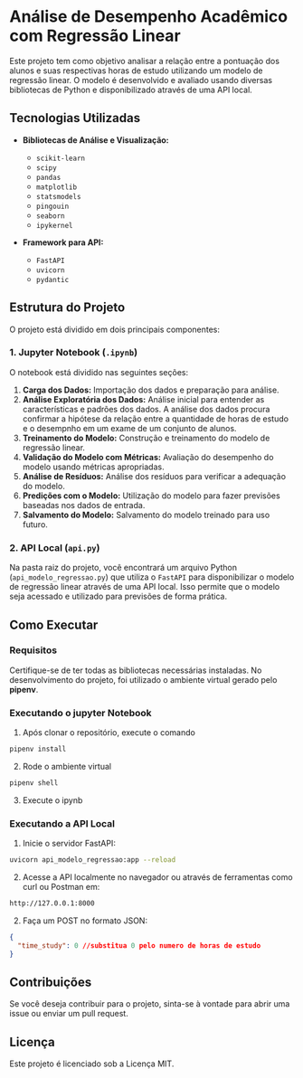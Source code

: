 # Análise de Desempenho Acadêmico com Regressão Linear

Este projeto tem como objetivo analisar a relação entre a pontuação dos alunos e suas respectivas horas de estudo utilizando um modelo de regressão linear. O modelo é desenvolvido e avaliado usando diversas bibliotecas de Python e disponibilizado através de uma API local.

## Tecnologias Utilizadas

- **Bibliotecas de Análise e Visualização:**
  - `scikit-learn`
  - `scipy`
  - `pandas`
  - `matplotlib`
  - `statsmodels`
  - `pingouin`
  - `seaborn`
  - `ipykernel`

- **Framework para API:**
  - `FastAPI`
  - `uvicorn`
  - `pydantic`

## Estrutura do Projeto

O projeto está dividido em dois principais componentes:

### 1. Jupyter Notebook (`.ipynb`)

O notebook está dividido nas seguintes seções:

1. **Carga dos Dados:** Importação dos dados e preparação para análise.
2. **Análise Exploratória dos Dados:** Análise inicial para entender as características e padrões dos dados. A análise dos dados procura confirmar a hipótese da relação entre a quantidade de horas de estudo e o desempnho em um exame de um conjunto de alunos.
3. **Treinamento do Modelo:** Construção e treinamento do modelo de regressão linear.
4. **Validação do Modelo com Métricas:** Avaliação do desempenho do modelo usando métricas apropriadas.
5. **Análise de Resíduos:** Análise dos resíduos para verificar a adequação do modelo.
6. **Predições com o Modelo:** Utilização do modelo para fazer previsões baseadas nos dados de entrada.
7. **Salvamento do Modelo:** Salvamento do modelo treinado para uso futuro.

### 2. API Local (`api.py`)

Na pasta raiz do projeto, você encontrará um arquivo Python (`api_modelo_regressao.py`) que utiliza o `FastAPI` para disponibilizar o modelo de regressão linear através de uma API local. Isso permite que o modelo seja acessado e utilizado para previsões de forma prática.

## Como Executar

### Requisitos

Certifique-se de ter todas as bibliotecas necessárias instaladas. No desenvolvimento do projeto, foi utilizado o ambiente virtual gerado pelo **pipenv**.

### Executando o jupyter Notebook
1. Após clonar o repositório, execute o comando
```bash
pipenv install
```

2. Rode o ambiente virtual
```bash
pipenv shell
```
3. Execute o ipynb

### Executando a API Local

1. Inicie o servidor FastAPI:
```bash
uvicorn api_modelo_regressao:app --reload
```

2. Acesse a API localmente no navegador ou através de ferramentas como curl ou Postman em:
```bash
http://127.0.0.1:8000
```

2. Faça um POST no formato JSON:
```JSON
{
  "time_study": 0 //substitua 0 pelo numero de horas de estudo
}
```
## Contribuições
Se você deseja contribuir para o projeto, sinta-se à vontade para abrir uma issue ou enviar um pull request.

## Licença
Este projeto é licenciado sob a Licença MIT.